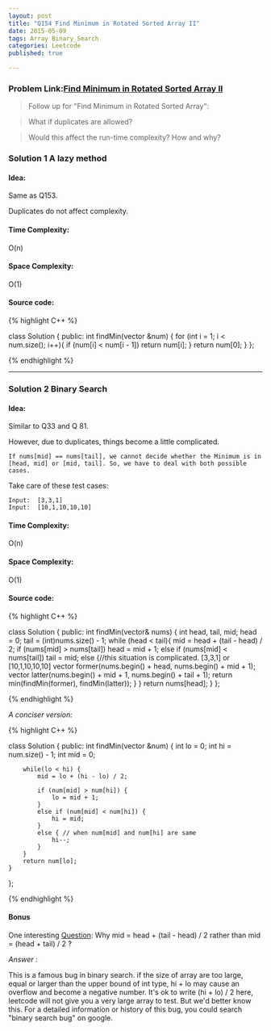 ```yaml
---
layout: post
title: "Q154 Find Minimum in Rotated Sorted Array II"
date: 2015-05-09
tags: Array Binary_Search
categories: Leetcode
published: true

---
```


### Problem Link:[Find Minimum in Rotated Sorted Array II](https://leetcode.com/problems/find-minimum-in-rotated-sorted-array-ii/) 

>Follow up for "Find Minimum in Rotated Sorted Array":

>What if duplicates are allowed?

>Would this affect the run-time complexity? How and why?


### Solution 1 A lazy method

#### Idea:

Same as Q153. 

Duplicates do not affect complexity.

#### Time Complexity:
O(n)

#### Space Complexity:
O(1)

#### Source code:
{% highlight C++ %}

class Solution {
public:
    int findMin(vector<int> &num) {
        for (int i = 1; i < num.size(); i++){
            if (num[i] < num[i - 1])
                return num[i];
        }
        return num[0];
    }
};

{% endhighlight %}

---

### Solution 2 Binary Search

#### Idea:

Similar to Q33 and Q 81.

However, due to duplicates, things become a little complicated.

    If nums[mid] == nums[tail], we cannot decide whether the Minimum is in [head, mid] or [mid, tail]. So, we have to deal with both possible cases.

Take care of these test cases:

    Input:	[3,3,1]
    Input:	[10,1,10,10,10]


#### Time Complexity:

O(n)

#### Space Complexity:

O(1)

#### Source code:

{% highlight C++ %}

class Solution {
public:
    int findMin(vector<int>& nums) {
        int head, tail, mid;
        head = 0;
        tail = (int)nums.size() - 1;
        while (head < tail){
            mid = head + (tail - head) / 2;
            if (nums[mid] > nums[tail])
                head = mid + 1;
            else if (nums[mid] < nums[tail])
                tail = mid;
            else {//this situation is complicated. [3,3,1] or [10,1,10,10,10]
                vector<int> former(nums.begin() + head, nums.begin() + mid + 1);
                vector<int> latter(nums.begin() + mid + 1, nums.begin() + tail + 1);
                return min(findMin(former), findMin(latter));
            }
        }
        return nums[head];
    }
};

{% endhighlight %}


_A conciser version:_


{% highlight C++ %}

class Solution {
public:
    int findMin(vector<int> &num) {
        int lo = 0;
        int hi = num.size() - 1;
        int mid = 0;

        while(lo < hi) {
            mid = lo + (hi - lo) / 2;

            if (num[mid] > num[hi]) {
                lo = mid + 1;
            }
            else if (num[mid] < num[hi]) {
                hi = mid;
            }
            else { // when num[mid] and num[hi] are same
                hi--;
            }
        }
        return num[lo];
    }
};

{% endhighlight %}

#### Bonus

One interesting [Question]: Why mid = head + (tail - head) / 2 rather than mid = (head + tail) / 2 ?

_Answer :_

This is a famous bug in binary search. if the size of array are too large, equal or larger than the upper bound of int type, hi + lo may cause an overflow and become a negative number. It's ok to write (hi + lo) / 2 here, leetcode will not give you a very large array to test. But we'd better know this. For a detailed information or history of this bug, you could search "binary search bug" on google.

[Question]: (https://leetcode.com/discuss/19746/my-pretty-simple-code-to-solve-it)